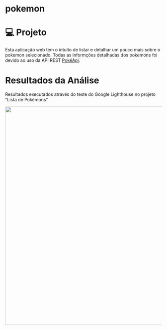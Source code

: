 # pokemon

# :computer: Projeto
Esta aplicação web tem o intuito de listar e detalhar um pouco mais sobre o pokemon selecionado. Todas as informções detalhadas dos pokemons foi devido ao uso da API REST [PokéApi](https://pokeapi.co/).

# Resultados da Análise 
Resultados executados através do teste do Google Lighthouse no projeto “Lista de Pokémons” 

<div align="center">
<img src="https://user-images.githubusercontent.com/125911064/235378330-343d463d-02bf-487e-b49f-b6e950fbfaef.png" width="700px" />
</div>

